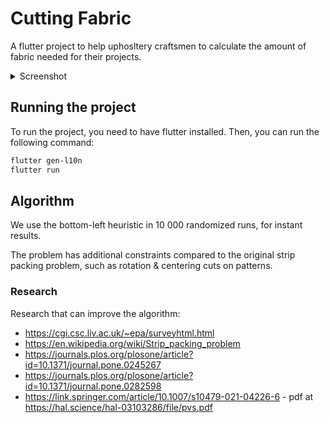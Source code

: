 # Cutting Fabric

A flutter project to help uphosltery craftsmen to calculate the amount of fabric needed for their projects.

<details>
  <summary>Screenshot</summary>
<img src="https://github.com/coyotte508/cutting-fabric/assets/342922/ab116f85-7669-401d-9d0d-889381846ccd" height=600 />
</details>

## Running the project

To run the project, you need to have flutter installed. Then, you can run the following command:

```bash
flutter gen-l10n
flutter run
```

## Algorithm

We use the bottom-left heuristic in 10 000 randomized runs, for instant results.

The problem has additional constraints compared to the original strip packing problem, such as rotation & centering cuts on patterns.

### Research

Research that can improve the algorithm:

- https://cgi.csc.liv.ac.uk/~epa/surveyhtml.html
- https://en.wikipedia.org/wiki/Strip_packing_problem
- https://journals.plos.org/plosone/article?id=10.1371/journal.pone.0245267
- https://journals.plos.org/plosone/article?id=10.1371/journal.pone.0282598
- https://link.springer.com/article/10.1007/s10479-021-04226-6 - pdf at https://hal.science/hal-03103286/file/pvs.pdf
